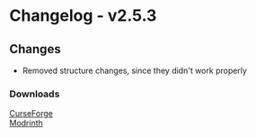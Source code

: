 # Changelog - v2.5.3

## Changes
- Removed structure changes, since they didn't work properly  

### Downloads
[CurseForge](https://www.curseforge.com/minecraft/mc-mods/nemos-carpentry) <br>
[Modrinth](https://modrinth.com/mod/nemos-carpentry)